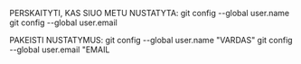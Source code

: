 PERSKAITYTI, KAS SIUO METU NUSTATYTA:
git config --global user.name
git config --global user.email
 
PAKEISTI NUSTATYMUS:
git config --global user.name "VARDAS"
git config --global user.email "EMAIL